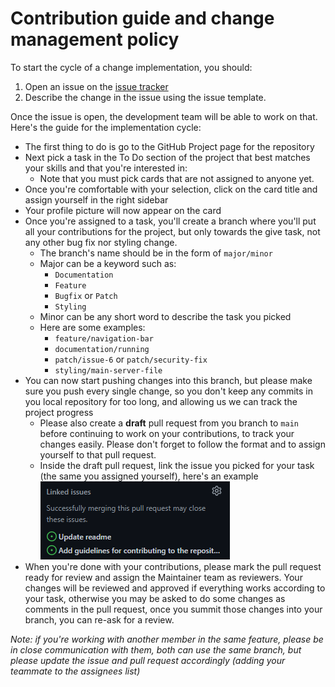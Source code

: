 # Contribution guide and change management policy

To start the cycle of a change implementation, you should:
1. Open an issue on the [issue tracker](https://github.com/SweetSofiMC/TC3004B/issues)
2. Describe the change in the issue using the issue template.

Once the issue is open, the development team will be able to work on that. Here's the guide for the implementation cycle:
- The first thing to do is go to the GitHub Project page for the repository
- Next pick a task in the To Do section of the project that best matches your skills and that you're interested in:
    - Note that you must pick cards that are not assigned to anyone yet. 
- Once you're comfortable with your selection, click on the card title and assign yourself in the right sidebar
- Your profile picture will now appear on the card
- Once you're assigned to a task, you'll create a branch where you'll put all your contributions for the project, but only towards the give task, not any other bug fix nor styling change.
    - The branch's name should be in the form of `major/minor`
    - Major can be a keyword such as:
        - `Documentation`
        - `Feature`
        - `Bugfix` or `Patch`
        - `Styling`
    - Minor can be any short word to describe the task you picked
    - Here are some examples:
        - `feature/navigation-bar`
        - `documentation/running`
        - `patch/issue-6` or `patch/security-fix`
        - `styling/main-server-file`
- You can now start pushing changes into this branch, but please make sure you push every single change, so you don't keep any commits in you local repository for too long, and allowing us we can track the project progress
    - Please also create a **draft** pull request from you branch to `main` before continuing to work on your contributions, to track your changes easily. Please don't forget to follow the format and to assign yourself to that pull request.
    - Inside the draft pull request, link the issue you picked for your task (the same you assigned yourself), here's an example
    ![img_2.png](images/img_3.png)
- When you're done with your contributions, please mark the pull request ready for review and assign the Maintainer team as reviewers. Your changes will be reviewed and approved if everything works according to your task, otherwise you may be asked to do some changes as comments in the pull request, once you summit those changes into your branch, you can re-ask for a review.
  
*Note: if you're working with another member in the same feature, please be in close communication with them, both can use the same branch, but please update the issue and pull request accordingly (adding your teammate to the assignees list)*
